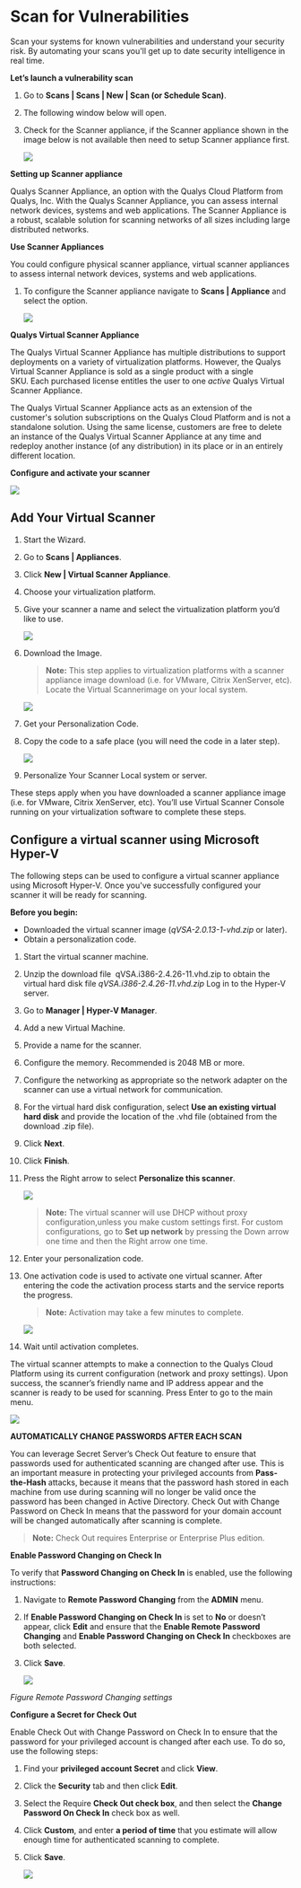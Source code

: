 [title]: # (Scan for Vulnerabilities)
[tags]: # (scan, vulnerabilities)
[priority]: # (103)
# Scan for Vulnerabilities

Scan your systems for known vulnerabilities and understand your security risk.
By automating your scans you'll get up to date security intelligence in real
time.

__Let’s launch a vulnerability scan__

1. Go to __Scans | Scans | New | Scan (or Schedule Scan)__.

1. The following window below will open.
1. Check for the Scanner appliance, if the Scanner
appliance shown in the image below is not available then need to setup Scanner appliance first.

   ![](images/07a1524e85a73bcf217c278a3f1372d0.png)

__Setting up Scanner appliance__

Qualys Scanner Appliance, an option with the Qualys Cloud Platform from Qualys, Inc. With the Qualys Scanner Appliance, you can assess internal network devices,
systems and web applications. The Scanner Appliance is a robust, scalable solution for scanning networks of all sizes including large distributed networks.

__Use Scanner Appliances__

You could configure physical scanner appliance, virtual scanner appliances to
assess internal network devices, systems and web applications. 

1. To configure the Scanner appliance navigate to __Scans | Appliance__ and select the option.

   ![](images/c1e91eaaf0b84acbcddea6b8dba1242e.png)

__Qualys Virtual Scanner Appliance__

The Qualys Virtual Scanner Appliance has multiple distributions to support deployments on a variety of virtualization platforms. However, the Qualys Virtual Scanner Appliance is sold as a single product with a single SKU. Each purchased license entitles the user to one *active* Qualys Virtual Scanner Appliance.

The Qualys Virtual Scanner Appliance acts as an extension of the customer's solution subscriptions on the Qualys Cloud Platform and is not a standalone solution. Using the same license, customers are free to delete an instance of the Qualys Virtual Scanner Appliance at any time and redeploy another instance
(of any distribution) in its place or in an entirely different location.

__Configure and activate your scanner__

   ![](images/6fded6356d5026bb8c768bdf31a55610.png)

## Add Your Virtual Scanner

1. Start the Wizard.

1. Go to __Scans | Appliances__.
1. Click __New | Virtual Scanner Appliance__.

1. Choose your virtualization platform.

1. Give your scanner a name and select the virtualization platform you’d like to use.

   ![](images/d607127079938fc6204358f39935e3ca.png)

1. Download the Image.

   >**Note:** This step applies to virtualization platforms with a scanner appliance image download (i.e. for VMware, Citrix XenServer, etc). Locate the Virtual Scannerimage on your local system.

   ![](images/9170dccdd241ae2a775b0b1d9091c2c5.png)

1. Get your Personalization Code.

1. Copy the code to a safe place (you will need the code in a  later step).

   ![](images/112dcb63e1c0021cef1f883ca4056bbf.png)

1. Personalize Your Scanner Local system or server.

These steps apply when you have downloaded a scanner appliance image (i.e. for VMware, Citrix XenServer, etc). You’ll use Virtual Scanner Console running on your virtualization software to complete these steps.

## Configure a virtual scanner using Microsoft Hyper-V

The following steps can be used to configure a virtual scanner appliance using Microsoft Hyper-V. Once you've successfully configured your scanner it will be ready for scanning.

__Before you begin:__
   * Downloaded the virtual scanner image
(*qVSA-2.0.13-1-vhd.zip* or later).
   * Obtain a personalization code.

1. Start the virtual scanner machine.
1. Unzip the download file  qVSA.i386-2.4.26-11.vhd.zip to obtain the virtual hard disk file *qVSA.i386-2.4.26-11.vhd.zip* Log in to the Hyper-V server.
1. Go to __Manager | Hyper-V Manager__.
1. Add a new Virtual Machine.
1. Provide a name for the scanner.
1. Configure the memory. Recommended is 2048 MB or more.
1. Configure the networking as appropriate so the network adapter on the scanner can use a virtual network for communication.
1. For the virtual hard disk configuration, select __Use an existing virtual hard disk__ and provide the location of the .vhd file (obtained from the download .zip file).
1. Click __Next__.
1. Click __Finish__.

1. Press the Right arrow to select __Personalize this scanner__.

   ![](images/0a12bfe2fc2229b08fc93ef804b0e299.png)

   >**Note:** The virtual scanner will use DHCP without proxy configuration,unless you make custom settings first. For custom configurations, go to __Set up network__ by pressing the Down arrow one time and then the Right arrow one time.

1. Enter your personalization code.

1. One activation code is used to activate one virtual scanner. After entering the code the activation process starts and the service reports the progress.

   >**Note:** Activation may take a few minutes to complete.

   ![](images/df3c1e9924faabac07c39b3525c85b9c.png)

1. Wait until activation completes.

The virtual scanner attempts to make a connection to the Qualys Cloud Platform using its current configuration (network and proxy settings). Upon success, the scanner’s friendly name and IP address appear and the scanner is ready to be used for scanning. Press Enter to go to the main menu.

   ![](images/b2825f52bd359dd43d634f15dac5e196.png)

__AUTOMATICALLY CHANGE PASSWORDS AFTER EACH SCAN__

You can leverage Secret Server’s Check Out feature to ensure that passwords used for authenticated scanning are changed after use. This is an important measure in protecting your privileged accounts from __Pass-the-Hash__ attacks, because it
means that the password hash stored in each machine from use during scanning will no longer be valid once the password has been changed in Active Directory. Check Out with Change Password on Check In means that the password for your domain account will be changed automatically after scanning is complete.

   >**Note:** Check Out requires Enterprise or Enterprise Plus edition.

__Enable Password Changing on Check In__

To verify that __Password Changing on Check In__ is enabled, use the following instructions:

1. Navigate to __Remote Password Changing__ from the __ADMIN__ menu.

1. If __Enable Password Changing on Check In__ is set to __No__ or doesn’t appear, click __Edit__ and ensure that the __Enable Remote Password Changing__ and __Enable Password Changing on Check In__ checkboxes are both selected.

1. Click __Save__.

   ![](images/e69f0f395cbf8dde3c2e3c0cb20929a2.png)

*Figure Remote Password Changing settings*

__Configure a Secret for Check Out__

Enable Check Out with Change Password on Check In to ensure that the password
for your privileged account is changed after each use. To do so, use the
following steps:

1. Find your __privileged account Secret__ and click __View__.

2. Click the __Security__ tab and then click __Edit__.

3. Select the Require __Check Out check box__, and then select the __Change
Password On Check In__ check box as well.

4. Click __Custom__, and enter __a period of time__ that you estimate will allow
enough time for authenticated scanning to complete.

5. Click __Save__.

   ![](images/d42ecb7e289ceda547b6543c7db5a386.png)
